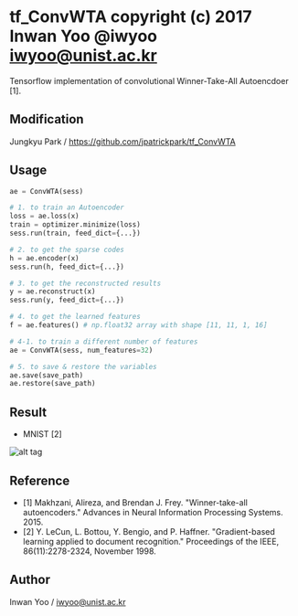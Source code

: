 # tf_ConvWTA copyright (c) 2017 Inwan Yoo @iwyoo iwyoo@unist.ac.kr
Tensorflow implementation of convolutional Winner-Take-All Autoencdoer [1].

## Modification
Jungkyu Park / https://github.com/jpatrickpark/tf_ConvWTA

## Usage
```python
ae = ConvWTA(sess)

# 1. to train an Autoencoder
loss = ae.loss(x)
train = optimizer.minimize(loss)
sess.run(train, feed_dict={...})

# 2. to get the sparse codes
h = ae.encoder(x)
sess.run(h, feed_dict={...})

# 3. to get the reconstructed results
y = ae.reconstruct(x)
sess.run(y, feed_dict={...})

# 4. to get the learned features
f = ae.features() # np.float32 array with shape [11, 11, 1, 16]

# 4-1. to train a different number of features
ae = ConvWTA(sess, num_features=32)

# 5. to save & restore the variables
ae.save(save_path)
ae.restore(save_path)
```

## Result
- MNIST [2]

![alt tag](grid.gif) 

## Reference
- [1] Makhzani, Alireza, and Brendan J. Frey. "Winner-take-all autoencoders." Advances in Neural Information Processing Systems. 2015.
- [2] Y. LeCun, L. Bottou, Y. Bengio, and P. Haffner. "Gradient-based learning applied to document recognition." Proceedings of the IEEE, 86(11):2278-2324, November 1998.

## Author
Inwan Yoo / iwyoo@unist.ac.kr

